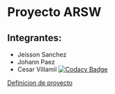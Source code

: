 # Proyecto ARSW
## Integrantes:
- Jeisson Sanchez
- Johann Paez
- Cesar Villamil
[![Codacy Badge](https://api.codacy.com/project/badge/Grade/b0345040f09d4a62b18c1560633bdee3)](https://www.codacy.com/gh/ARSW-Project-2020-think/Project?utm_source=github.com&amp;utm_medium=referral&amp;utm_content=ARSW-Project-2020-think/Project&amp;utm_campaign=Badge_Grade)

[Definicion de proyecto](https://github.com/ARSW-Project-2020-think/Project/wiki/Definicion-de-Proyecto)
